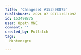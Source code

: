 ```yaml
---
Title: 'Changeset #153498875'
PublishDate: 2024-07-03T11:59:09Z
id: 153498875
user: Opeth MNE
comment: ''
created_by: Potlatch
tags:
- Montenegro

---
```

